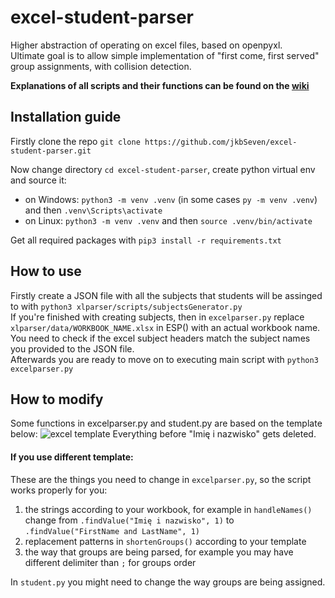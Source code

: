 # excel-student-parser
Higher abstraction of operating on excel files, based on openpyxl.  
Ultimate goal is to allow simple implementation of "first come, first served" group assignments, with collision detection.  

**Explanations of all scripts and their functions can be found on the [wiki](https://github.com/jkbSeven/excel-student-parser/wiki)**

## Installation guide
Firstly clone the repo `git clone https://github.com/jkbSeven/excel-student-parser.git`

Now change directory `cd excel-student-parser`, create python virtual env and source it:
- on Windows: `python3 -m venv .venv` (in some cases `py -m venv .venv`) and then `.venv\Scripts\activate`
- on Linux: `python3 -m venv .venv` and then `source .venv/bin/activate`

Get all required packages with `pip3 install -r requirements.txt`

## How to use
Firstly create a JSON file with all the subjects that students will be assinged to with `python3 xlparser/scripts/subjectsGenerator.py`  
If you're finished with creating subjects, then in `excelparser.py` replace `xlparser/data/WORKBOOK_NAME.xlsx` in ESP() with an actual workbook name.  
You need to check if the excel subject headers match the subject names you provided to the JSON file.  
Afterwards you are ready to move on to executing main script with `python3 excelparser.py`

## How to modify
Some functions in excelparser.py and student.py are based on the template below:
![excel template](https://github.com/jkbSeven/excel-student-parser/assets/107893402/5abd11e9-e3d1-4c87-9731-1bff73e7a749)
Everything before "Imię i nazwisko" gets deleted.

#### If you use different template:  

These are the things you need to change in `excelparser.py`, so the script works properly for you:
1. the strings according to your workbook, for example in `handleNames()` change from `.findValue("Imię i nazwisko", 1)` to `.findValue("FirstName and LastName", 1)`
2. replacement patterns in `shortenGroups()` according to your template
3. the way that groups are being parsed, for example you may have different delimiter than `;` for groups order

In `student.py` you might need to change the way groups are being assigned.




